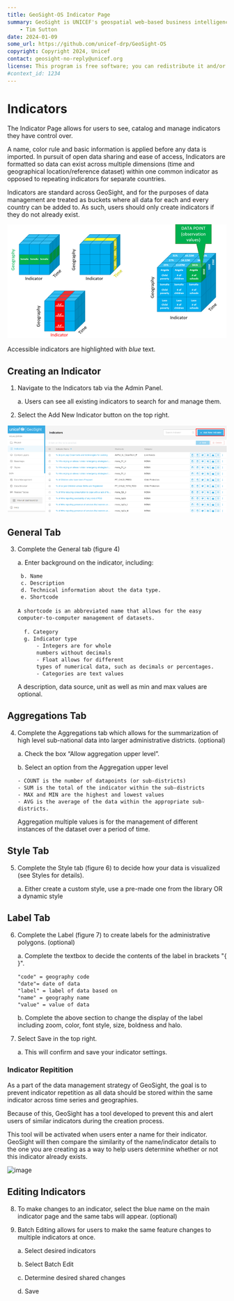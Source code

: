 ```yaml
---
title: GeoSight-OS Indicator Page
summary: GeoSight is UNICEF's geospatial web-based business intelligence platform.
    - Tim Sutton
date: 2024-01-09
some_url: https://github.com/unicef-drp/GeoSight-OS
copyright: Copyright 2024, Unicef
contact: geosight-no-reply@unicef.org
license: This program is free software; you can redistribute it and/or modify it under the terms of the GNU Affero General Public License as published by the Free Software Foundation; either version 3 of the License, or (at your option) any later version.
#context_id: 1234
---
```

# Indicators
The Indicator Page allows for users to see, catalog and manage indicators they have control over. 

A name, color rule and basic information is applied before any data is imported. In pursuit of open data sharing and ease of access, Indicators are formatted so data can exist across multiple dimensions (time and geographical location/reference dataset) within one common indicator as opposed to repeating indicators for separate countries.

Indicators are standard across GeoSight, and for the purposes of data management are treated as buckets where all data for each and every country can be added to. As such, users should only create indicators if they do not already exist.



![Indicator concept art showing the different dimensions of Geography, Time and Data all within one singular indicator](image-16.png)

Accessible indicators are highlighted with _blue_ text.

## Creating an Indicator

1.	Navigate to the Indicators tab via the Admin Panel. 

    a.	Users can see all existing indicators to search for and manage them. 
2.	Select the Add New Indicator button on the top right.

![Add New Indicator Button Location](image-5.png)

## General Tab

3.	Complete the General tab (figure 4)
    
    a.	Enter background on the indicator, including: 

         b.	Name
         c.	Description
         d.	Technical information about the data type. 
         e.	Shortcode

        A shortcode is an abbreviated name that allows for the easy computer-to-computer management of datasets. 

          f. Category 
          g. Indicator type 
              - Integers are for whole 
              numbers without decimals
              - Float allows for different 
              types of numerical data, such as decimals or percentages. 
              - Categories are text values
    A description, data source, unit as well as min and max values are optional.

## Aggregations Tab

4.	Complete the Aggregations tab which allows for the summarization of high level sub-national data into larger administrative districts. (optional)

    a.	Check the box “Allow aggregation upper level”.

    b.	Select an option from the Aggregation upper level 

        - COUNT is the number of datapoints (or sub-districts) 
        - SUM is the total of the indicator within the sub-districts 
        - MAX and MIN are the highest and lowest values
        - AVG is the average of the data within the appropriate sub-districts. 
    Aggregation multiple values is for the management of different instances of the dataset over a period of time. 

## Style Tab 

5. Complete the Style tab (figure 6) to decide how your data is visualized (see Styles for details).

     a.	Either create a custom style, use a pre-made one from the library OR a dynamic style

## Label Tab

6.	Complete the Label (figure 7) to create labels for the administrative polygons. (optional)

     a.	Complete the textbox to decide the contents of the label in brackets "{ }".
     
        "code" = geography code
        "date"= date of data
        "label" = label of data based on
        "name" = geography name
        "value" = value of data

     b.	Complete the above section to change the display of the label including zoom,  color, font style, size, boldness and halo.

7.	Select Save in the top right. 

    a.	This will confirm and save your indicator settings. 

### Indicator Repitition

As a part of the data management strategy of GeoSight, the goal is to prevent indicator repetition as all data should be stored within the same indicator across time series and geographies. 

Because of this, GeoSight has a tool developed to prevent this and alert users of similar indicators during the creation process. 

This tool will be activated when users enter a name for their indicator. GeoSight will then compare the similarity of the name/indicator details to the one you are creating as a way to help users determine whether or not this indicator already exists.


![image](https://github.com/unicef-drp/GeoSight-OS-Documentation/assets/110991093/4f1c5d79-2836-401a-9925-8d846625ca10)


## Editing Indicators

8.	To make changes to an indicator, select the blue name on the main indicator page and the same tabs will appear. (optional)

9.	Batch Editing allows for users to make the same feature changes to multiple indicators at once. 

    a.	Select desired indicators

    b.	Select Batch Edit 

    c.	Determine desired shared changes

    d.	Save
